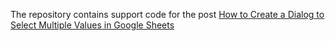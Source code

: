 The repository contains support code for the post [How to Create a Dialog to Select Multiple Values in Google Sheets](https://blog.melo.plus/posts/2020/2020-05-18-multi-value-dialogs-in-google-sheets/)

